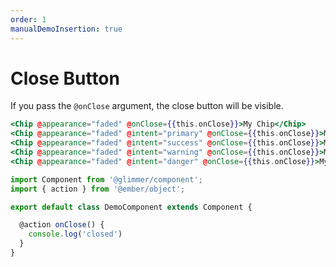 ```yaml
---
order: 1
manualDemoInsertion: true
---
```


# Close Button
If you pass the `@onClose` argument, the close button will be visible.
  
```hbs template
<Chip @appearance="faded" @onClose={{this.onClose}}>My Chip</Chip>
<Chip @appearance="faded" @intent="primary" @onClose={{this.onClose}}>My Chip</Chip>
<Chip @appearance="faded" @intent="success" @onClose={{this.onClose}}>My Chip</Chip>
<Chip @appearance="faded" @intent="warning" @onClose={{this.onClose}}>My Chip</Chip>
<Chip @appearance="faded" @intent="danger" @onClose={{this.onClose}}>My Chip</Chip>
```

```js component
import Component from '@glimmer/component';
import { action } from '@ember/object';

export default class DemoComponent extends Component {

  @action onClose() {
    console.log('closed')
  }
}
```
